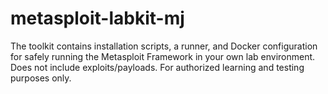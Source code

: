 # metasploit-labkit-mj
The toolkit contains installation scripts, a runner, and Docker configuration for safely running the Metasploit Framework in your own lab environment. Does not include exploits/payloads. For authorized learning and testing purposes only.
